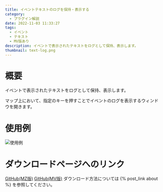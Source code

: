 ```yaml
---
title: イベントテキストのログを保持・表示する
category:
  - プラグイン解説
date: 2022-11-03 11:33:27
tags:
  - イベント
  - テキスト
  - MV版あり
description: イベントで表示されたテキストをログとして保持、表示します。
thumbnail: text-log.png
---
```


# 概要

イベントで表示されたテキストをログとして保持、表示します。

マップ上において、指定のキーを押すことでイベントのログを表示するウィンドウを開きます。

# 使用例

![使用例](text-log.png "使用例")

# ダウンロードページへのリンク

[GitHub(MZ版)](https://github.com/elleonard/DarkPlasma-MZ-Plugins/blob/release/DarkPlasma_TextLog.js)
[GitHub(MV版)](https://github.com/elleonard/DarkPlasma-MV-Plugins/blob/release/DarkPlasma_TextLog.js)
ダウンロード方法については {% post_link about %} を参照してください。
